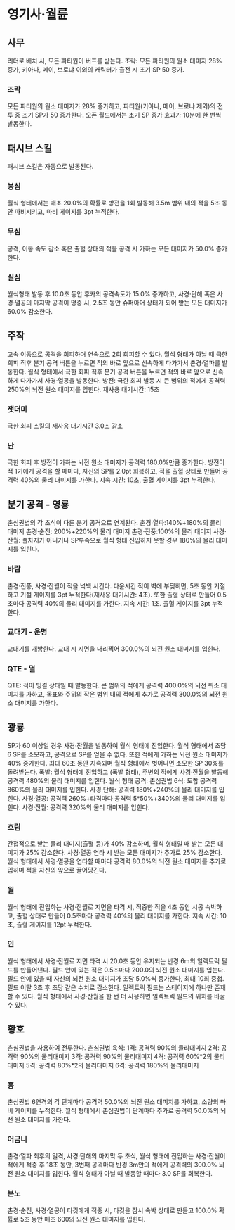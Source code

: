 # 영기사·월륜

## 사무

리더로 배치 시, 모든 파티원이 버프를 받는다.
조락: 모든 파티원의 원소 대미지 28% 증가, 키아나, 메이, 브로냐 이외의 캐릭터가 출전 시 초기 SP 50 증가.

### 조락

모든 파티원의 원소 대미지가 28% 증가하고, 파티원(키아나, 메이, 브로냐 제외)의 전투 중 초기 SP가 50 증가한다.
오픈 월드에서는 초기 SP 증가 효과가 10분에 한 번씩 발동한다.

## 패시브 스킬

패시브 스킬은 자동으로 발동된다.

### 붕심

월식 형태에서는 매초 20.0%의 확률로 방전을 1회 발동해 3.5m 범위 내의 적을 5초 동안 마비시키고, 마비 게이지를 3pt 누적한다.

### 무심

공격, 이동 속도 감소 혹은 출혈 상태의 적을 공격 시 가하는 모든 대미지가 50.0% 증가한다.

### 실심

월식형태 발동 후 10.0초 동안 후카의 공격속도가 15.0% 증가하고, 사경·단해 혹은 사경·열공의 마지막 공격이 명중 시, 2.5초 동안 슈퍼아머 상태가 되어 받는 모든 대미지가 60.0% 감소한다.

## 주작

고속 이동으로 공격을 회피하며 연속으로 2회 회피할 수 있다.
월식 형태가 아닐 때 극한 회피 직후 분기 공격 버튼을 누르면 적의 바로 앞으로 신속하게 다가가서 촌경·열파를 발동한다.
월식 형태에서 극한 회피 직후 분기 공격 버튼을 누르면 적의 바로 앞으로 신속하게 다가가서 사경·열공을 발동한다.
방전: 극한 회피 발동 시 큰 범위의 적에게 공격력 250%의 뇌전 원소 대미지를 입힌다. 재사용 대기시간: 15초

### 잿더미

극한 회피 스킬의 재사용 대기시간 3.0초 감소

### 난

극한 회피 후 방전이 가하는 뇌전 원소 대미지가 공격력 180.0%만큼 증가한다. 방전이 적 1기에게 공격을 할 때마다, 자신의 SP를 2.0pt 회복하고, 적을 출혈 상태로 만들어 공격력 40%의 물리 대미지를 가한다. 지속 시간: 10초, 출혈 게이지를 3pt 누적한다.

## 분기 공격 - 영룡

촌심권법의 각 초식이 다른 분기 공격으로 연계된다.
촌경·열파:140%+180%의 물리 대미지
촌경·순진: 200%+220%의 물리 대미지
촌경·진풍:100%의 물리 대미지
사경·잔월: 풀차지가 아니거나 SP부족으로 월식 형태 진입하지 못할 경우 180%의 물리 대미지를 입힌다.

### 바람

촌경·진풍, 사경·잔월이 적을 넉백 시킨다.
다운시킨 적이 벽에 부딪히면, 5초 동안 기절하고 기절 게이지를 3pt 누적한다(재사용 대기시간: 4초). 또한 출혈 상태로 만들어 0.5초마다 공격력 40%의 물리 대미지를 가한다. 지속 시간: 1초. 출혈 게이지를 3pt 누적한다.

### 교대기 - 운명

교대기를 개방한다. 교대 시 지면을 내리찍어 300.0%의 뇌전 원소 대미지를 입힌다.

### QTE - 멸

QTE: 적이 빙결 상태일 때 발동한다. 큰 범위의 적에게 공격력 400.0%의 뇌전 워소 대미지를 가하고, 목표와 주위의 작은 범위 내의 적에게 추가로 공격력 300.0%의 뇌전 원소 대미지를 가한다.

## 광룡

SP가 60 이상일 경우 사경·잔월을 발동하여 월식 형태에 진입한다. 월식 형태에서 초당 6 SP를 소모하고, 공격으로 SP를 얻을 수 없다. 또한 적에게 가하는 뇌전 원소 대미지가 40% 증가한다. 최대 60초 동안 지속되며 월식 형태에서 벗어나면 소모한 SP 30%를 돌려받는다.
폭발: 월식 형태에 진입하고 (폭발 형태), 주변의 적에게 사경·잔월을 발동해 공격력 480%의 물리 대미지를 입힌다.
월식 형태 공격:
촌심권법 6식: 도합 공격력 860%의 물리 대미지를 입힌다.
사경·단해: 공격력 180%+240%의 물리 대미지를 입힌다.
사경·열공: 공격력 260%+타격마다 공격력 5\*50%+340%의 물리 대미지를 입힌다.
사경·잔월: 공격력 320%의 물리 대미지를 입힌다.

### 흐림

간접적으로 받는 물리 대미지(출혈 등)가 40% 감소하며, 월식 형태일 때 받는 모든 대미지가 25% 감소한다. 사경·열공 연타 시 받는 모든 대미지가 추가로 25% 감소한다. 월식 형태에서 사경·열공을 연타할 때마다 공격력 80.0%의 뇌전 원소 대미지를 추가로 입히며 적을 자신의 앞으로 끌어당긴다.

### 월

월식 형태에 진입하는 사경·잔월로 지면을 타격 시, 적중한 적을 4초 동안 시공 속박하고, 출혈 상태로 만들어 0.5초마다 공격력 40%의 물리 대미지를 가한다. 지속 시간: 10초, 출혈 게이지를 12pt 누적한다.

### 인

월식 형태에서 사경·잔월로 지면 타격 시 20.0초 동안 유지되는 반경 6m의 일렉트릭 필드를 만들어낸다. 필드 안에 있는 적은 0.5초마다 200.0의 뇌전 원소 대미지를 입는다. 필드 안에 있을 때 자신의 뇌전 원소 대미지가 초당 5.0%씩 증가한다, 최대 10회 중첩. 필드 이탈 3초 후 초당 같은 수치로 감소한다. 일렉트릭 필드는 스테이지에 하나만 존재할 수 있다. 월식 형태에서 사경·잔월을 한 번 더 사용하면 일렉트릭 필드의 위치를 바꿀 수 있다.

## 황호

촌심권법을 사용하여 전투한다.
촌심권법 육식:
1격: 공격력 90%의 물리대미지
2격: 공격력 90%의 물리대미지
3격: 공격력 90%의 물리대미지
4격: 공격력 60%\*2의 물리대미지
5격: 공격력 80%\*2의 물리대미지
6격: 공격력 180%의 물리대미지

### 흉

촌심권법 6연격의 각 단계마다 공격력 50.0%의 뇌전 원소 대미지를 가하고, 소량의 마비 게이지를 누적한다. 월식 형태에서 촌심권법이 단계마다 추가로 공격력 50.0%의 뇌전 원소 대미지를 가한다.

### 어금니

촌경·열파 최후의 일격, 사경·단해의 마지막 두 초식, 월식 형태에 진입하는 사경·잔월이 적에게 적중 후 18초 동안, 3번째 공격마다 반경 3m안의 적에게 공격력의 300.0% 뇌전 원소 대미지를 입힌다. 월식 형태가 아닐 때 발동할 때마다 3.0 SP를 회복한다.

### 분노

촌경·순진, 사경·열공이 타깃에게 적중 시, 타깃을 잠시 속박 상태로 만들고 100.0% 확률로 5초 동안 매초 600의 뇌전 원소 대미지를 입힌다.
